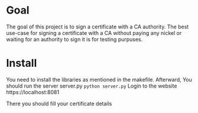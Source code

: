 # Goal
The goal of this project is to sign a certificate with a CA authority.
The best use-case for signing a certificate with a CA without paying any nickel or waiting for an authority to sign it
is for testing purpuses.

# Install
You need to install the libraries as mentioned in the makefile.
Afterward, You should run the server server.py
``
python server.py
``
Login to the website https://localhost:8081

There you should fill your certificate details